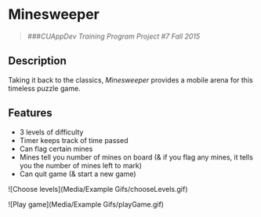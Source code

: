 # Minesweeper
>###*CUAppDev Training Program Project #7 Fall 2015*

## Description
Taking it back to the classics, *Minesweeper* provides a mobile arena for this timeless puzzle game.

## Features 

* 3 levels of difficulty
* Timer keeps track of time passed
* Can flag certain mines
* Mines tell you number of mines on board (& if you flag any mines, it tells you the number of mines left to mark)
* Can quit game (& start a new game)

![Choose levels](Media/Example Gifs/chooseLevels.gif) 

![Play game](Media/Example Gifs/playGame.gif)
